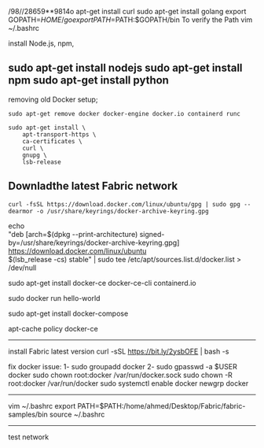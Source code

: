 
/98//28659**9814o apt-get install curl
sudo apt-get install golang
export GOPATH=$HOME/go
export PATH=$PATH:$GOPATH/bin
To verify the Path
vim ~/.bashrc

install Node.js, npm, 

sudo apt-get install nodejs
sudo apt-get install npm
sudo apt-get install python
--------------------------------------


removing old Docker setup;
```
sudo apt-get remove docker docker-engine docker.io containerd runc
```
```
sudo apt-get install \
    apt-transport-https \
    ca-certificates \
    curl \
    gnupg \
    lsb-release
```   

## Downladthe latest Fabric network
```
curl -fsSL https://download.docker.com/linux/ubuntu/gpg | sudo gpg --dearmor -o /usr/share/keyrings/docker-archive-keyring.gpg
```

echo \
  "deb [arch=$(dpkg --print-architecture) signed-by=/usr/share/keyrings/docker-archive-keyring.gpg] https://download.docker.com/linux/ubuntu \
  $(lsb_release -cs) stable" | sudo tee /etc/apt/sources.list.d/docker.list > /dev/null
  
sudo apt-get install docker-ce docker-ce-cli containerd.io
  
sudo docker run hello-world

sudo apt-get install docker-compose  

apt-cache policy docker-ce

----------------------------------
install Fabric latest version
curl -sSL https://bit.ly/2ysbOFE | bash -s


fix docker issue:
1- sudo groupadd docker
2- sudo gpasswd -a $USER docker
sudo chown root:docker /var/run/docker.sock
  sudo chown -R root:docker /var/run/docker
  sudo systemctl enable docker
  newgrp docker
  
--------------------------------------------------------------
vim ~/.bashrc
export PATH=$PATH:/home/ahmed/Desktop/Fabric/fabric-samples/bin
source ~/.bashrc

-------------------------------
test network
  
  
  
  
  
